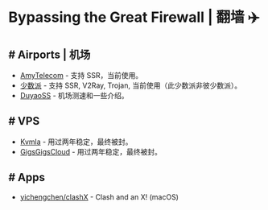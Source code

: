 # Bypassing the Great Firewall | 翻墙 ✈️

## # Airports | 机场

- [AmyTelecom](https://www.amysecure.com/) - 支持 SSR，当前使用。
- [少数派](https://ssp-cloud.net/) - 支持 SSR, V2Ray, Trojan, 当前使用（此少数派非彼少数派）。
- [DuyaoSS](https://www.duyaoss.com/) - 机场测速和一些介绍。

## # VPS

- [Kvmla](https://www.kvmla.pro/) - 用过两年稳定，最终被封。
- [GigsGigsCloud](https://www.gigsgigscloud.com/) - 用过两年稳定，最终被封。

## # Apps

- [yichengchen/clashX](https://github.com/yichengchen/clashX) - Clash and an X! (macOS)
